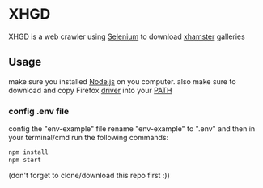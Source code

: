 # XHGD

XHGD is a web crawler using [Selenium](https://www.selenium.dev/) to download [xhamster](https://xhamster.com/photos) galleries

## Usage

make sure you installed [Node.js](https://nodejs.org/) on you computer.
also make sure to download and copy Firefox [driver](https://www.npmjs.com/package/selenium-webdriver#installation) into your [PATH](http://en.wikipedia.org/wiki/PATH_%28variable%29)

### config .env file

config the "env-example" file
rename "env-example" to ".env"
and then in your terminal/cmd run the following commands:

```bash
npm install
npm start
```

(don't forget to clone/download this repo first :))
